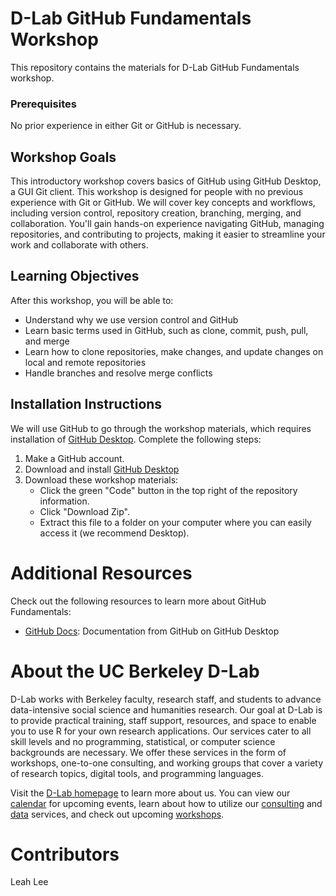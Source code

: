 # D-Lab GitHub Fundamentals Workshop


This repository contains the materials for D-Lab GitHub Fundamentals workshop. 

### Prerequisites
No prior experience in either Git or GitHub is necessary.

## Workshop Goals

This introductory workshop covers basics of GitHub using GitHub Desktop, a GUI Git client. This workshop is designed for people with no previous experience with Git or GitHub. We will cover key concepts and workflows, including version control, repository creation, branching, merging, and collaboration. You'll gain hands-on experience navigating GitHub, managing repositories, and contributing to projects, making it easier to streamline your work and collaborate with others. 


## Learning Objectives

After this workshop, you will be able to:
- Understand why we use version control and GitHub
- Learn basic terms used in GitHub, such as clone, commit, push, pull, and merge
- Learn how to clone repositories, make changes, and update changes on local and remote repositories
- Handle branches and resolve merge conflicts


## Installation Instructions

We will use GitHub to go through the workshop materials, which requires installation of [GitHub Desktop](https://docs.github.com/en/desktop/installing-and-authenticating-to-github-desktop/installing-github-desktop). 
Complete the following steps:

1. Make a GitHub account.
2. Download and install [GitHub Desktop](https://docs.github.com/en/desktop/installing-and-authenticating-to-github-desktop/installing-github-desktop)
3. Download these workshop materials:
    * Click the green "Code" button in the top right of the repository information.
    * Click "Download Zip".
    * Extract this file to a folder on your computer where you can easily access it (we recommend Desktop).


# Additional Resources

Check out the following resources to learn more about GitHub Fundamentals:

* [GitHub Docs](https://docs.github.com/en/desktop/overview/getting-started-with-github-desktop): Documentation from GitHub on GitHub Desktop


# About the UC Berkeley D-Lab

D-Lab works with Berkeley faculty, research staff, and students to advance data-intensive social science and humanities research. Our goal at D-Lab is to provide practical training, staff support, resources, and space to enable you to use R for your own research applications. Our services cater to all skill levels and no programming, statistical, or computer science backgrounds are necessary. We offer these services in the form of workshops, one-to-one consulting, and working groups that cover a variety of research topics, digital tools, and programming languages.  

Visit the [D-Lab homepage](https://dlab.berkeley.edu/) to learn more about us. You can view our [calendar](https://dlab.berkeley.edu/events/calendar) for upcoming events, learn about how to utilize our [consulting](https://dlab.berkeley.edu/consulting) and [data](https://dlab.berkeley.edu/data) services, and check out upcoming [workshops](https://dlab.berkeley.edu/events/workshops).


# Contributors

Leah Lee
